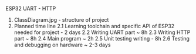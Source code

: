 ESP32 UART - HTTP
1. ClassDiagram.jpg - structure of project
2. Planned time line
2.1 Learning toolchain and  specific API of ESP32 needed for project - 2 days
2.2 Writing UART part ~ 8h
2.3 Writing HTTP part ~ 8h
2.4 Main program ~ 2h
2.5 Unit testing writing - 8h 
2.6 Testing and debugging on hardware ~ 2-3 days

